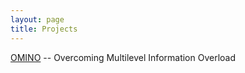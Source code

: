 ```yaml
---
layout: page
title: Projects
---
```

[OMINO](http://ominoproject.eu) -- Overcoming Multilevel Information Overload
